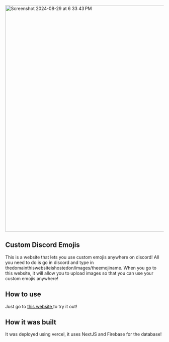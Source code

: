 <img width="721" alt="Screenshot 2024-08-29 at 6 33 43 PM" src="https://github.com/user-attachments/assets/6e7b3080-99d4-460c-9354-fe6cb710b8a7">

## Custom Discord Emojis
This is a website that lets you use custom emojis anywhere on discord! All you need to do is go in discord and type in thedomainthiswebsiteishostedon/images/theemojiname. When you go to this website, it will allow you to upload images so that you can use your custom emojis anywhere!

## How to use
Just go to [this website ](https://discord-emoji-six.vercel.app/) to try it out!

## How it was built
It was deployed using vercel, it uses NextJS and Firebase for the database!
